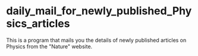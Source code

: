 # daily_mail_for_newly_published_Physics_articles
This is a program that mails you the details of newly published articles on Physics from the "Nature" website.
